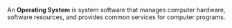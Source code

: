 An **Operating System** is system software that manages computer hardware, software resources, and provides common services for computer programs.